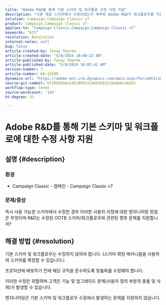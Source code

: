 ```yaml
---
title: "Adobe R&D를 통해 기본 스키마 및 워크플로 수정 사항 지원"
description: "기본 제공 스키마에서 수정되었는지 여부와 Adobe R&D가 워크플로우를 지원하는지 여부를 알아봅니다."
solution: Campaign,Campaign Classic v7
product: Campaign,Campaign Classic v7
applies-to: "Campaign Classic,Campaign,Campaign Classic v7"
keywords: “KCS”
resolution: Resolution
internal-notes: null
bug: false
article-created-by: Tanay Sharma .
article-created-date: "5/8/2024 10:00:22 AM"
article-published-by: Tanay Sharma .
article-published-date: "5/8/2024 10:02:41 AM"
version-number: 7
article-number: KA-15209
dynamics-url: "https://adobe-ent.crm.dynamics.com/main.aspx?forceUCI=1&pagetype=entityrecord&etn=knowledgearticle&id=7efa2ec2-210d-ef11-9f8a-6045bd026dc7"
source-git-commit: bf28d2856a195c0955a19bb168311bb8b6cd0a53
workflow-type: tm+mt
source-wordcount: '143'
ht-degree: 3%

---
```


# Adobe R&amp;D를 통해 기본 스키마 및 워크플로에 대한 수정 사항 지원

## 설명 {#description}

<b>

### 환경

</b>

- Campaign Classic - 캠페인 - Campaign Classic v7


### <b>문제/증상</b>

즉시 사용 가능한 스키마에서 수정한 경우 이러한 사용자 지정에 대한 엔지니어링 방침은 무엇이며 R&amp;D는 수정된 OOTB 스키마/워크플로우와 관련된 향후 문제를 지원합니까?


## 해결 방법 {#resolution}


기본 스키마 및 워크플로우는 수정하지 않아야 합니다. (스키마 확장 메커니즘을 사용하여 스키마를 확장할 수 있습니다.)

프로덕션에 배포하기 전에 해당 규칙을 준수하도록 맞춤화를 수정해야 합니다.

이러한 수정은 위험하며 고객은 기능 및 업그레이드 문제(사용자 정의 부분의 충돌 및 삭제)가 발생할 수 있습니다.

엔지니어링은 기본 스키마 및 워크플로우 수정에서 발생하는 문제를 지원하지 않습니다.
